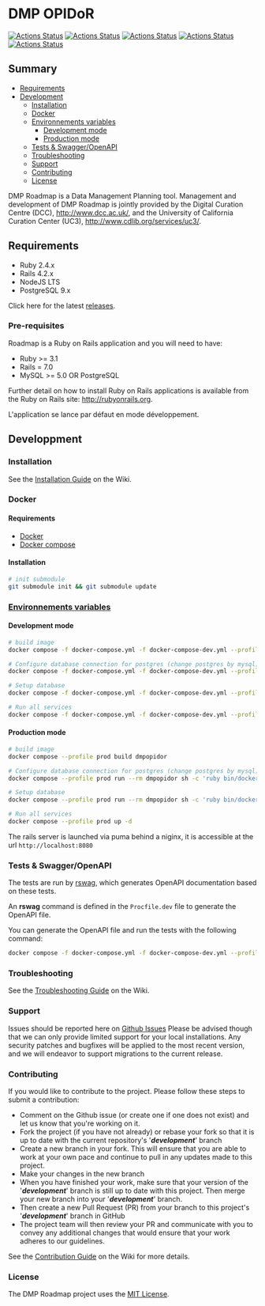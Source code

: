# DMP OPIDoR

[![Actions Status](https://github.com/DMPRoadmap/roadmap/workflows/Brakeman/badge.svg)](https://github.com/DMPRoadmap/roadmap/actions)
[![Actions Status](https://github.com/DMPRoadmap/roadmap/workflows/Rubocop/badge.svg)](https://github.com/DMPRoadmap/roadmap/actions)
[![Actions Status](https://github.com/DMPRoadmap/roadmap/workflows/ESLint/badge.svg)](https://github.com/DMPRoadmap/roadmap/actions)
[![Actions Status](https://github.com/DMPRoadmap/roadmap/workflows/Tests%20-%20PostgreSQL/badge.svg)](https://github.com/DMPRoadmap/roadmap/actions)
[![Actions Status](https://github.com/DMPRoadmap/roadmap/workflows/Tests%20-%20MySQL/badge.svg)](https://github.com/DMPRoadmap/roadmap/actions)

## Summary

- [Requirements](#requirements)
- [Development](#developpment)
  - [Installation](#installation)
  - [Docker](#docker)
  - [Environnements variables](#environnements-variables)
    - [Development mode](#development-mode)
    - [Production mode](#production-mode)
  - [Tests & Swagger/OpenAPI](#tests--swaggeropenapi)
  - [Troubleshooting](#troubleshooting)
  - [Support](#support)
  - [Contributing](#contributing)
  - [License](#license)

DMP Roadmap is a Data Management Planning tool. Management and development of DMP Roadmap is jointly provided by the Digital Curation Centre (DCC), http://www.dcc.ac.uk/, and the University of California Curation Center (UC3), http://www.cdlib.org/services/uc3/.

## Requirements

- Ruby 2.4.x
- Rails 4.2.x
- NodeJS LTS
- PostgreSQL 9.x

Click here for the latest [releases](https://github.com/DMPRoadmap/roadmap/releases/).

### Pre-requisites
Roadmap is a Ruby on Rails application and you will need to have:
- Ruby >= 3.1
- Rails = 7.0
- MySQL >= 5.0 OR PostgreSQL

Further detail on how to install Ruby on Rails applications is available from the Ruby on Rails site: http://rubyonrails.org.

L'application se lance par défaut en mode développement.

## Developpment

### Installation
See the [Installation Guide](https://github.com/DMPRoadmap/roadmap/wiki/Installation) on the Wiki.

### Docker

#### Requirements
- [Docker](https://www.docker.com/)
- [Docker compose](https://docs.docker.com/compose/install/)

#### Installation

```bash
# init submodule
git submodule init && git submodule update
```

### [Environnements variables](./ENV.md)

#### Development mode

```bash
# build image
docker compose -f docker-compose.yml -f docker-compose-dev.yml --profile dev build dmpopidor

# Configure database connection for postgres (change postgres by mysql)
docker compose -f docker-compose.yml -f docker-compose-dev.yml --profile dev run --rm dmpopidor sh -c 'ruby bin/docker postgres'

# Setup database
docker compose -f docker-compose.yml -f docker-compose-dev.yml --profile dev run --rm dmpopidor sh -c 'ruby bin/docker db:setup'

# Run all services
docker compose -f docker-compose.yml -f docker-compose-dev.yml --profile dev up -d
```

#### Production mode

```bash
# build image
docker compose --profile prod build dmpopidor

# Configure database connection for postgres (change postgres by mysql)
docker compose --profile prod run --rm dmpopidor sh -c 'ruby bin/docker postgres'

# Setup database
docker compose --profile prod run --rm dmpopidor sh -c 'ruby bin/docker db:setup'

# Run all services
docker compose --profile prod up -d
```

The rails server is launched via puma behind a niginx, it is accessible at the url ``http://localhost:8080``

### Tests & Swagger/OpenAPI
The tests are run by [rswag](https://github.com/rswag/rswag), which generates OpenAPI documentation based on these tests.

An **rswag** command is defined in the ``Procfile.dev`` file to generate the OpenAPI file.

You can generate the OpenAPI file and run the tests with the following command:

```bash
docker compose -f docker-compose.yml -f docker-compose-dev.yml --profile dev exec dmpopidor sh -c "RAILS_ENV=test rails rswag"
```

### Troubleshooting
See the [Troubleshooting Guide](https://github.com/DMPRoadmap/roadmap/wiki/Troubleshooting) on the Wiki.

### Support
Issues should be reported here on [Github Issues](https://github.com/DMPRoadmap/roadmap/issues)
Please be advised though that we can only provide limited support for your local installations.
Any security patches and bugfixes will be applied to the most recent version, and we will endeavor to support migrations to the current release.

### Contributing
If you would like to contribute to the project. Please follow these steps to submit a contribution:
* Comment on the Github issue (or create one if one does not exist) and let us know that you're working on it.
* Fork the project (if you have not already) or rebase your fork so that it is up to date with the current repository's '_**development**_' branch
* Create a new branch in your fork. This will ensure that you are able to work at your own pace and continue to pull in any updates made to this project.
* Make your changes in the new branch
* When you have finished your work, make sure that your version of the '_**development**_' branch is still up to date with this project. Then merge your new branch into your '_**development**_' branch.
* Then create a new Pull Request (PR) from your branch to this project's '_**development**_' branch in GitHub
* The project team will then review your PR and communicate with you to convey any additional changes that would ensure that your work adheres to our guidelines.

See the [Contribution Guide](https://github.com/DMPRoadmap/roadmap/blob/development/CONTRIBUTING.md) on the Wiki for more details.

### License
The DMP Roadmap project uses the <a href="./LICENSE.md">MIT License</a>.
```markdown
